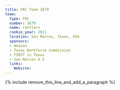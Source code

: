 ```yaml
---
title: FRC Team 3679
team:
  type: FRC
  number: 3679
  name: rattlers
  rookie_year: 2011
  location: San Marcos, Texas, USA
  sponsors:
  - Amazon
  - Texas Workforce Commission
  - FIRST in Texas
  - San Marcos H S
  links:
    Website:
---
```


{% include remove_this_line_and_add_a_paragraph %}